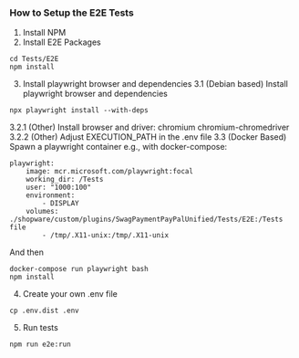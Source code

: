 ### How to Setup the E2E Tests

1. Install NPM
2. Install E2E Packages
```
cd Tests/E2E
npm install
```
3. Install playwright browser and dependencies
   3.1 (Debian based) Install playwright browser and dependencies
```
npx playwright install --with-deps
```
3.2.1 (Other) Install browser and driver: chromium chromium-chromedriver
3.2.2 (Other) Adjust EXECUTION_PATH in the .env file
3.3 (Docker Based) Spawn a playwright container e.g., with docker-compose:
```
playwright:
    image: mcr.microsoft.com/playwright:focal
    working_dir: /Tests
    user: "1000:100"
    environment:
        - DISPLAY
    volumes:
./shopware/custom/plugins/SwagPaymentPayPalUnified/Tests/E2E:/Tests
file
        - /tmp/.X11-unix:/tmp/.X11-unix
```
And then
```
docker-compose run playwright bash
npm install
```
4. Create your own .env file
```
cp .env.dist .env
```
5. Run tests
```
npm run e2e:run
```
